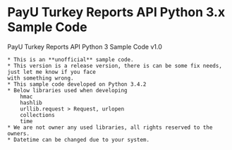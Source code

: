 # PayU Turkey Reports API Python 3.x Sample Code

PayU Turkey Reports API Python 3 Sample Code v1.0
    
    * This is an **unofficial** sample code.
    * This version is a release version, there is can be some fix needs, just let me know if you face 
    with something wrong.
    * This sample code developed on Python 3.4.2
    * Below libraries used when developing
        hmac
        hashlib
        urllib.request > Request, urlopen        
        collections
        time
    * We are not owner any used libraries, all rights reserved to the owners.
    * Datetime can be changed due to your system.
 